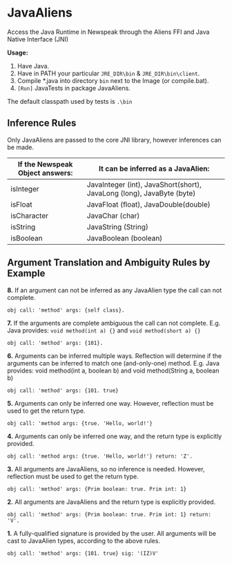# JavaAliens
Access the Java Runtime in Newspeak through the Aliens FFI and Java Native Interface (JNI)

**Usage:**
1. Have Java.
2. Have in PATH your particular `JRE_DIR\bin` & `JRE_DIR\bin\client`.
3. Compile \*.java into directory `bin` next to the Image (or compile.bat).
4. `[Run]` JavaTests in package JavaAliens.

The default classpath used by tests is `.\bin`

## Inference Rules
Only JavaAliens are passed to the core JNI library, however inferences can be made.

| If the Newspeak Object answers: |	It can be inferred as a JavaAlien: |
| - | - |
| isInteger	| JavaInteger (int), JavaShort(short), JavaLong (long), JavaByte (byte) |
| isFloat | JavaFloat (float), JavaDouble(double) |
| isCharacter | JavaChar (char) |
| isString | JavaString (String) |
| isBoolean | JavaBoolean (boolean) |

## Argument Translation and Ambiguity Rules by Example

**8.** If an argument can not be inferred as any JavaAlien type the call can not complete.
```
obj call: 'method' args: {self class}.
```
**7.** If the arguments are complete ambiguous the call can not complete. E.g. Java provides:  `void method(int a) {}` and `void method(short a) {}`
```
obj call: 'method' args: {101}.
```
**6.** Arguments can be inferred multiple ways. Reflection will determine if the arguments can be inferred to match one (and-only-one) method. E.g. Java provides: void method(int a, boolean b) and void method(String a, boolean b)
```
obj call: 'method' args: {101. true}
```
**5.** Arguments can only be inferred one way. However, reflection must be used to get the return type.
```
obj call: 'method args: {true. 'Hello, world!'}
```
**4.** Arguments can only be inferred one way, and the return type is explicitly provided.
```
obj call: 'method args: {true. 'Hello, world!'} return: 'Z'.
```
**3.** All arguments are JavaAliens, so no inference is needed. However, reflection must be used to get the return type.
```
obj call: 'method' args: {Prim boolean: true. Prim int: 1}
```
**2.** All arguments are JavaAliens and the return type is explicitly provided.
```
obj call: 'method' args: {Prim boolean: true. Prim int: 1} return: 'V'.
```
**1.** A fully-qualified signature is provided by the user. All arguments will be cast to JavaAlien types, according to the above rules.
```
obj call: 'method' args: {101. true} sig: '(IZ)V'
```
